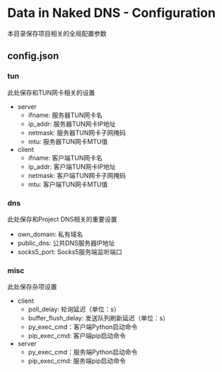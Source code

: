 # Data in Naked DNS - Configuration

本目录保存项目相关的全局配置参数

## config.json

### tun

此处保存和TUN网卡相关的设置

- server
    - ifname: 服务器TUN网卡名
    - ip_addr: 服务器TUN网卡IP地址
    - netmask: 服务器TUN网卡子网掩码
    - mtu: 服务器TUN网卡MTU值
- client
    - ifname: 客户端TUN网卡名
    - ip_addr: 客户端TUN网卡IP地址
    - netmask: 客户端TUN网卡子网掩码
    - mtu: 客户端TUN网卡MTU值

### dns

此处保存和Project DNS相关的重要设置

- own_domain: 私有域名
- public_dns: 公共DNS服务器IP地址
- socks5_port: Socks5服务端监听端口

### misc

此处保存杂项设置

- client
    - poll_delay: 轮询延迟（单位：s）
    - buffer_flush_delay: 发送队列刷新延迟（单位：s）
    - py_exec_cmd：客户端Python启动命令
    - pip_exec_cmd: 客户端pip启动命令
- server
    - py_exec_cmd：服务端Python启动命令
    - pip_exec_cmd: 服务端pip启动命令